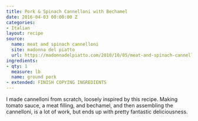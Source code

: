 ```yaml
---
title: Pork & Spinach Cannelloni with Bechamel
date: 2016-04-03 00:00:00 Z
categories:
- Italian
layout: recipe
source:
  name: meat and spinach cannelloni
  site: madonna del piatto
  url: https://madonnadelpiatto.com/2010/10/05/meat-and-spinach-cannelloni/
ingredients:
- qty: 1
  measure: lb
  name: ground pork
- extended: FINISH COPYING INGREDIENTS
---
```


I made cannelloni from scratch, loosely inspired by this recipe. Making tomato sauce, a meat filling, and bechamel, and then assembling the cannelloni, is a lot of work, but ends up with pretty fantastic deliciousness.